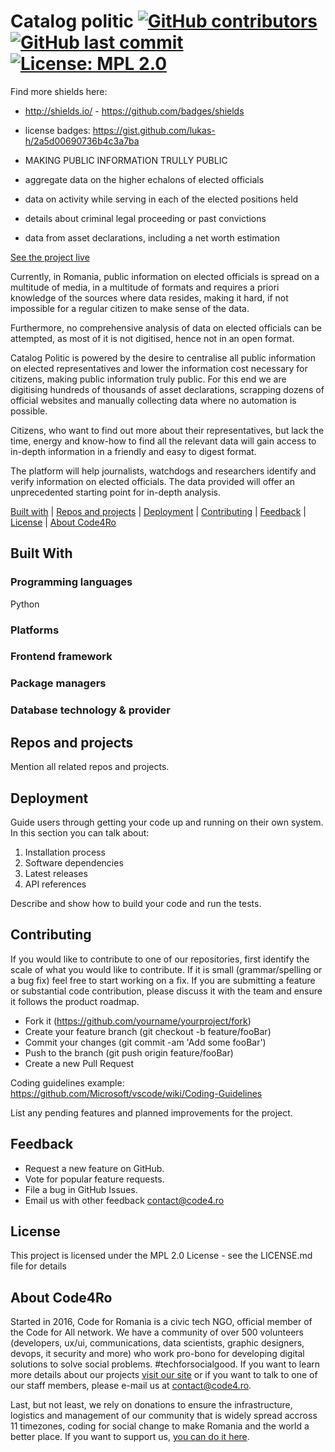 # Catalog politic [![GitHub contributors](https://img.shields.io/github/contributors/code4romania/standard-readmes.svg)](https://github.com/code4romania/catpol-declaratii/graphs/contributors) [![GitHub last commit](https://img.shields.io/github/last-commit/code4romania/standard-readmes.svg)](https://github.com/code4romania/catpol-declaratii/commits/master) [![License: MPL 2.0](https://img.shields.io/badge/license-MPL%202.0-brightgreen.svg)](https://opensource.org/licenses/MPL-2.0)

Find more shields here: 
* http://shields.io/ - https://github.com/badges/shields
* license badges: https://gist.github.com/lukas-h/2a5d00690736b4c3a7ba

* MAKING PUBLIC INFORMATION TRULLY PUBLIC 
* aggregate data on the higher echalons of elected officials
* data on activity while serving in each of the elected positions held
* details about criminal legal proceeding or past convictions
* data from asset declarations, including a net worth estimation

[See the project live](http://catalogpolitic.ro/)

Currently, in Romania, public information on elected officials is spread on a multitude of media, in a multitude of formats and requires a
priori knowledge of the sources where data resides, making it hard, if not impossible for a regular citizen to make sense of the data.

Furthermore, no comprehensive analysis of data on elected officials can be attempted, as most of it is not digitised, hence not in an open
format.

Catalog Politic is powered by the desire to centralise all public information on elected representatives and lower the information cost necessary for
citizens, making public information truly public. For this end we are digitising hundreds of thousands of asset declarations, scrapping dozens of official websites and manually collecting data where no
automation is possible.

Citizens, who want to find out more about their representatives, but lack the time, energy and know-how to find all the relevant data will gain
access to in-depth information in a friendly and easy to digest format.

The platform will help journalists, watchdogs and researchers identify and verify information on elected officials. The data provided will offer an
unprecedented starting point for in-depth analysis.

[Built with](#built-with) | [Repos and projects](#repos-and-projects) | [Deployment](#deployment) | [Contributing](#contributing) | [Feedback](#feedback) | [License](#license) | [About Code4Ro](#about-code4ro)

## Built With 

### Programming languages

Python

### Platforms

### Frontend framework

### Package managers

### Database technology & provider

## Repos and projects

Mention all related repos and projects.

## Deployment 

Guide users through getting your code up and running on their own system. In this section you can talk about:
1. Installation process
2. Software dependencies
3. Latest releases
4. API references

Describe and show how to build your code and run the tests. 

## Contributing 

If you would like to contribute to one of our repositories, first identify the scale of what you would like to contribute. If it is small (grammar/spelling or a bug fix) feel free to start working on a fix. If you are submitting a feature or substantial code contribution, please discuss it with the team and ensure it follows the product roadmap. 

* Fork it (https://github.com/yourname/yourproject/fork)
* Create your feature branch (git checkout -b feature/fooBar)
* Commit your changes (git commit -am 'Add some fooBar')
* Push to the branch (git push origin feature/fooBar)
* Create a new Pull Request

Coding guidelines example: https://github.com/Microsoft/vscode/wiki/Coding-Guidelines

List any pending features and planned improvements for the project.

## Feedback 

* Request a new feature on GitHub.
* Vote for popular feature requests.
* File a bug in GitHub Issues.
* Email us with other feedback contact@code4.ro

## License 

This project is licensed under the MPL 2.0 License - see the LICENSE.md file for details

## About Code4Ro

Started in 2016, Code for Romania is a civic tech NGO, official member of the Code for All network. We have a community of over 500 volunteers (developers, ux/ui, communications, data scientists, graphic designers, devops, it security and more) who work pro-bono for developing digital solutions to solve social problems. #techforsocialgood. If you want to learn more details about our projects [visit our site](https://www.code4.ro/en/) or if you want to talk to one of our staff members, please e-mail us at contact@code4.ro.

Last, but not least, we rely on donations to ensure the infrastructure, logistics and management of our community that is widely spread accross 11 timezones, coding for social change to make Romania and the world a better place. If you want to support us, [you can do it here](https://code4.ro/en/donate/).
